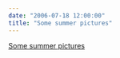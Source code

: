 ```yaml
---
date: "2006-07-18 12:00:00"
title: "Some summer pictures"
---
```


[Some summer pictures](/lemire/blog/2006/07-18-some-summer-pictures)

